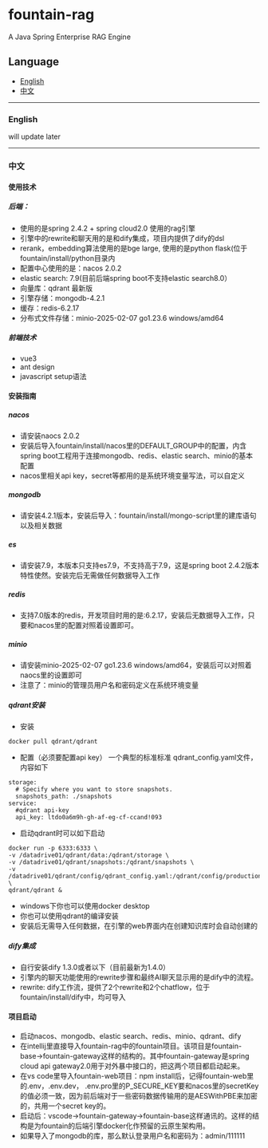 # fountain-rag
A Java Spring Enterprise RAG Engine
## Language

- [English](#english)
- [中文](#中文)

---

### English
will update later

---

### 中文
#### 使用技术
##### 后端：
- 使用的是spring 2.4.2 + spring cloud2.0 使用的rag引擎
- 引擎中的rewrite和聊天用的是和dify集成，项目内提供了dify的dsl
- rerank，embedding算法使用的是bge large, 使用的是python flask(位于 fountain/install/python目录内
- 配置中心使用的是：nacos 2.0.2
- elastic search: 7.9(目前后端spring boot不支持elastic search8.0）
- 向量库：qdrant 最新版
- 引擎存储：mongodb-4.2.1
- 缓存：redis-6.2.17
- 分布式文件存储：minio-2025-02-07 go1.23.6 windows/amd64
##### 前端技术
- vue3
- ant design
- javascript setup语法
#### 安装指南
##### nacos
- 请安装naocs 2.0.2
- 安装后导入fountain/install/nacos里的DEFAULT_GROUP中的配置，内含spring boot工程用于连接mongodb、redis、elastic search、minio的基本配置
- nacos里相关api key，secret等都用的是系统环境变量写法，可以自定义
##### mongodb
- 请安装4.2.1版本，安装后导入：fountain/install/mongo-script里的建库语句以及相关数据
##### es
- 请安装7.9，本版本只支持es7.9，不支持高于7.9，这是spring boot 2.4.2版本特性使然。安装完后无需做任何数据导入工作
##### redis
- 支持7.0版本的redis，开发项目时用的是:6.2.17，安装后无数据导入工作，只要和nacos里的配置对照着设置即可。
##### minio
- 请安装minio-2025-02-07 go1.23.6 windows/amd64，安装后可以对照着naocs里的设置即可
- 注意了：minio的管理员用户名和密码定义在系统环境变量
##### qdrant安装
- 安装
```
docker pull qdrant/qdrant
```
- 配置（必须要配置api key）
一个典型的标准标准 qdrant_config.yaml文件，内容如下
```
storage:
  # Specify where you want to store snapshots.
  snapshots_path: ./snapshots
service:
  #qdrant api-key
  api_key: ltdo0a6m9h-gh-af-eg-cf-ccand!093
```
- 启动qdrant时可以如下启动
```
docker run -p 6333:6333 \
-v /datadrive01/qdrant/data:/qdrant/storage \
-v /datadrive01/qdrant/snapshots:/qdrant/snapshots \
-v /datadrive01/qdrant/config/qdrant_config.yaml:/qdrant/config/production.yaml \
qdrant/qdrant &
```
- windows下你也可以使用docker desktop
- 你也可以使用qdrant的编译安装
- 安装后无需导入任何数据，在引擎的web界面内在创建知识库时会自动创建的
##### dify集成
- 自行安装dify 1.3.0或者以下（目前最新为1.4.0）
- 引擎内的聊天功能使用的rewrite步骤和最终AI聊天显示用的是dify中的流程。
- rewrite: dify工作流，提供了2个rewrite和2个chatflow，位于fountain/install/dify中，均可导入
#### 项目启动
- 启动nacos、mongodb、elastic search、redis、minio、qdrant、dify
- 在intellij里直接导入fountain-rag中的fountain项目。该项目是fountain-base->fountain-gateway这样的结构的。其中fountain-gateway是spring cloud api gateway2.0用于对外暴中接口的，把这两个项目都启动起来。
- 在vs code里导入fountain-web项目：npm install后，记得fountain-web里的.env，.env.dev， .env.pro里的P_SECURE_KEY要和nacos里的secretKey的值必须一致，因为前后端对于一些密码数据传输用的是AESWithPBE来加密的，共用一个secret key的。
- 启动后：vscode->fountain-gateway->fountain-base这样通讯的。这样的结构是为fountain的后端引擎docker化作预留的云原生架构用。
- 如果导入了mongodb的库，那么默认登录用户名和密码为：admin/111111
